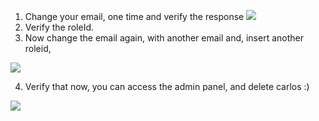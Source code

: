 
1. Change your email, one time and verify the response
![](PortSwigger-Solution/static/img/Pasted_image_20231119165608.png)
2. Verify the roleId.
3. Now change the email again, with another email and, insert another roleid, 

![](PortSwigger-Solution/static/img/Pasted_image_20231119165732.png)

4. Verify that now, you can access the admin panel, and delete carlos :)

![](PortSwigger-Solution/static/img/Pasted_image_20231119165825.png)




